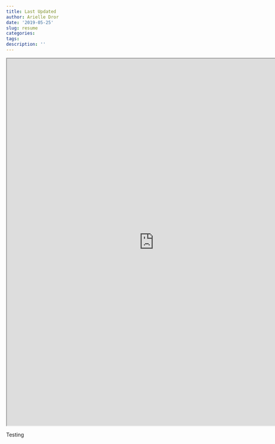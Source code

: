 ```yaml
---
title: Last Updated
author: Arielle Dror
date: '2019-05-25'
slug: resume
categories:
tags:
description: ''
--- 
```

<html>
<iframe src="https://drive.google.com/file/d/1DW1yo7vZ20imqkqjzhBRTkwroD1-YasI/preview" width="800" height="1000blo"></iframe>
</html>

Testing